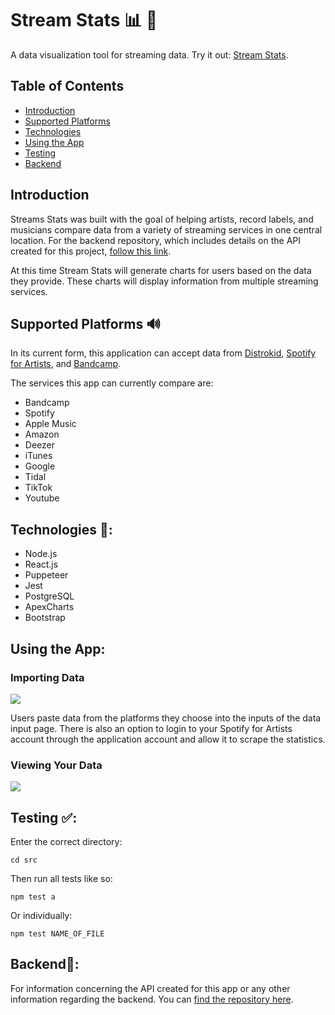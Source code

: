 # Stream Stats :bar_chart: :musical_note:
A data visualization tool for streaming data. Try it out: [Stream Stats](https://stream-stats-frontend.herokuapp.com/).

## Table of Contents
* [Introduction](#introduction)
* [Supported Platforms](#supported-platforms)
* [Technologies](#technologies)
* [Using the App](#using-the-app)
* [Testing](#testing)
* [Backend](#backend)

## Introduction
Streams Stats was built with the goal of helping artists, record labels, and musicians compare data from a variety of streaming services in one central location. For the backend repository, which includes details on the API created for this project, [follow this link](https://github.com/langevinj/Stream-Stats-Backend).

At this time Stream Stats will generate charts for users based on the data they provide. These charts will display information from multiple streaming services.

## Supported Platforms :loud_sound:

In its current form, this application can accept data from [Distrokid](https://distrokid.com/), [Spotify for Artists](https://artists.spotify.com/), and [Bandcamp](https://bandcamp.com/).

The services this app can currently compare are:
* Bandcamp
* Spotify
* Apple Music
* Amazon
* Deezer
* iTunes
* Google
* Tidal
* TikTok
* Youtube

## Technologies :open_file_folder::
* Node.js
* React.js
* Puppeteer
* Jest
* PostgreSQL
* ApexCharts
* Bootstrap

## Using the App:
### Importing Data
[![](Import-Data.gif)](https://www.youtube.com/embed/5bGsiBzUQ5U)

Users paste data from the platforms they choose into the inputs of the data input page. There is also an option to login to your Spotify for Artists account through the application account and allow it to scrape the statistics.

### Viewing Your Data
![](Chart-Example.gif)

## Testing :white_check_mark::
Enter the correct directory:
```
cd src
```

Then run all tests like so:
```
npm test a 
```

Or individually:
```
npm test NAME_OF_FILE
```

## Backend:arrows_counterclockwise:: 
For information concerning the API created for this app or any other information regarding the backend. You can [find the repository here](https://github.com/langevinj/Stream-Stats-Backend).


